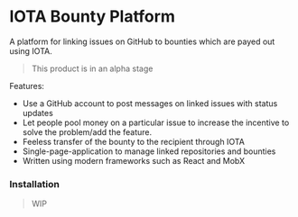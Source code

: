 # IOTA Bounty Platform

A platform for linking issues on GitHub to bounties which are payed out using IOTA.

> This product is in an alpha stage

Features:
* Use a GitHub account to post messages on linked issues with status updates
* Let people pool money on a particular issue to increase the incentive to solve the problem/add the feature.
* Feeless transfer of the bounty to the recipient through IOTA
* Single-page-application to manage linked repositories and bounties
* Written using modern frameworks such as React and MobX


### Installation

> WIP
